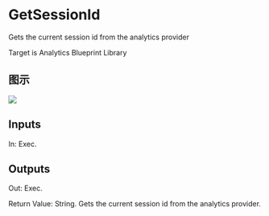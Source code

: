 # GetSessionId

Gets the current session id from the analytics provider

Target is Analytics Blueprint Library

## 图示

![]($-20221218-17485293.png)

## Inputs

In: Exec.  

## Outputs

Out: Exec.

Return Value: String. Gets the current session id from the analytics provider.

